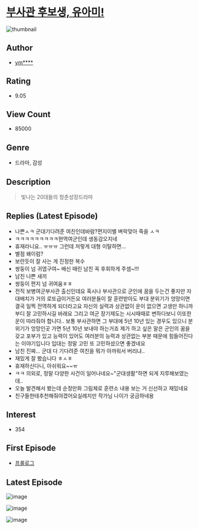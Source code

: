 # [부사관 후보생, 유아미!](https://comic.naver.com/bestChallenge/list?titleId=754442)
![thumbnail](https://image-comic.pstatic.net/user_contents_data/challenge_comic/2020/09/22/337422/thumbnail_202x164eefdd91b_f890_48c8_9928_e9abd2a34c58_00000326.JPEG)

## Author
- [ym****](https://comic.naver.com/artistTitle?id=337422)

## Rating
- 9.05

## View Count
- 85000

## Genre
- 드라마, 감성

## Description
> 빛나는 20대들의 청춘성장드라마

## Replies (Latest Episode)
- 나쁜ㅅㅋ 군대기다려준 여친인데바람?편지이별 벼락맞아 죽을 ㅅㅋ
- ㅋㅋㅋㅋㅋㅋㅋㅋㅋ현역여군인데 생동감오지네
- 휴재라니요.. ㅠㅠㅠ 그런데 저렇게 대형 이탈하면...
- 별점 왜이럼?
- 보란듯이 잘 사는 게 진정한 복수
- 쌍둥이 넘 귀엽구여~ 배신 때린 남친 꼭 후회하게 주셈~!!!
- 남친 나쁜 새끼
- 쌍둥이 편지 넘 귀여움ㅎㅎ
- 전직 보병여군부사관 출신인데요 혹시나 부사관으로 군인에 꿈을 두는건 좋지만 자대배치가 거의 로또급이거든요 여러분들이 잘 훈련받아도 부대 분위기가 엉망이면 결국 일찍 전역하게 되더라고요 자신의 실력과 상관없이 운이 없으면 고생만 하니까 부디 잘 고민하시길 바래요 그리고 여군 장기제도는 시시때때로 변하다보니 이또한 운이 따라줘야 합니다.. 보통 부사관하면 그 부대에 5년 10년 있는 경우도 있으니 분위기가 엉망인곳 가면 5년 10년 보내야 하는거죠 제가 하고 싶은 말은 군인의 꿈을 갖고 포부가 있고 능력이 있어도 여러분의 능력과 상관없는 부분 때문에 힘들어진다는 이야기입니다 입대는 정말 고민 또 고민하셨으면 좋겠네요
- 남친 진짜... 군대 다 기다려준 여친을 뭐가 아까워서 버리냐..
- 재밌게 잘 봤습니다 ㅎㅅㅎ
- 휴재하신다니, 아쉬워요~~ㅠ
- ㅋㅋ 의외로, 정말 다양한 사건이 일어나네요~"군대생활"하면 되게 지루해보였는데..
- 오늘 발견해서 봤는데 순정만화 그림체로 훈련소 내용 보는 거 신선하고 재밌네요
- 친구들한테추천해줘야겠어요실례지만 작가님 나이가 궁금하네용

## Interest
- 354

## First Episode
- [프롤로그](https://comic.naver.com/bestChallenge/detail?titleId=754442&no=1)

## Latest Episode
![image](https://image-comic.pstatic.net/user_contents_data/challenge_comic/2020/11/17/337422/upload_3905013837315848292.jpeg)

![image](https://image-comic.pstatic.net/user_contents_data/challenge_comic/2020/11/17/337422/upload_7005690297555444786.jpeg)

![image](https://image-comic.pstatic.net/user_contents_data/challenge_comic/2020/11/17/337422/upload_4122826902521079091.jpeg)

